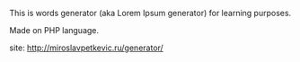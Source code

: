 This is words generator (aka Lorem Ipsum generator) for learning purposes.

Made on PHP language.

site: http://miroslavpetkevic.ru/generator/